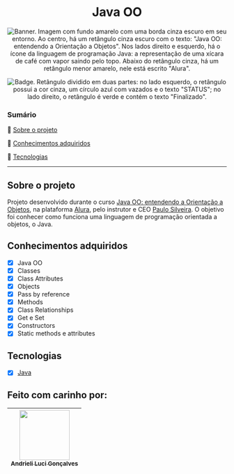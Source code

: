 <h1 align="center"> Java OO </h1>

<p align="center">
  <img src="https://i.imgur.com/JD87kJS.png" alt='Banner. Imagem com fundo amarelo com uma borda cinza escuro em seu entorno. Ao centro, há um retângulo cinza escuro com o texto: "Java OO: entendendo a Orientação a Objetos". Nos lados direito e esquerdo, há o ícone da linguagem de programação Java: a representação de uma xícara de café com vapor saindo pelo topo. Abaixo do retângulo cinza, há um retângulo menor amarelo, nele está escrito "Alura".' />
</p>

<p align="center">
    <img src='https://img.shields.io/badge/Status-Finalizado-abf285?style=for-the-badge&logo=appveyor' alt='Badge. Retângulo dividido em duas partes: no lado esquerdo, o retângulo possui a cor cinza, um círculo azul com vazados e o texto "STATUS"; no lado direito, o retângulo é verde e contém o texto "Finalizado".'>
</p>

### Sumário 

:small_blue_diamond: [Sobre o projeto](#sobre-o-projeto)

:small_blue_diamond: [Conhecimentos adquiridos](#conhecimentos-adquiridos)

:small_blue_diamond: [Tecnologias](#tecnologias)

---

## Sobre o projeto 

Projeto desenvolvido durante o curso [Java OO: entendendo a Orientação a Objetos](https://cursos.alura.com.br/course/java-introducao-orientacao-objetos), na plataforma [Alura](https://www.alura.com.br/), pelo instrutor e CEO [Paulo Silveira](https://www.linkedin.com/in/paulosilveira/). O objetivo foi conhecer como funciona uma linguagem de programação orientada a objetos, o Java.

## Conhecimentos adquiridos
- [X] Java OO
- [X] Classes
- [X] Class Attributes
- [X] Objects
- [X] Pass by reference
- [X] Methods
- [X] Class Relationships
- [X] Get e Set
- [X] Constructors
- [X] Static methods e attributes

## Tecnologias
- [x] [Java](https://docs.oracle.com/en/java/)
  
## Feito com carinho por:

| [<img src="https://avatars.githubusercontent.com/u/62841828?v=4" width=115><br><sub>Andrieli Luci Gonçalves</sub>](https://github.com/strawndri) |
| :---: |

